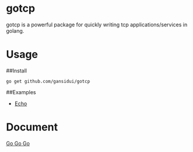 gotcp
================

gotcp is a powerful package for quickly writing tcp applications/services in golang.


Usage
================

##Install

~~~
go get github.com/gansidui/gotcp
~~~


##Examples

* [Echo](https://github.com/gansidui/gotcp-examples/tree/master/echo)


Document
================

[Go Go Go](http://godoc.org/github.com/gansidui/gotcp)